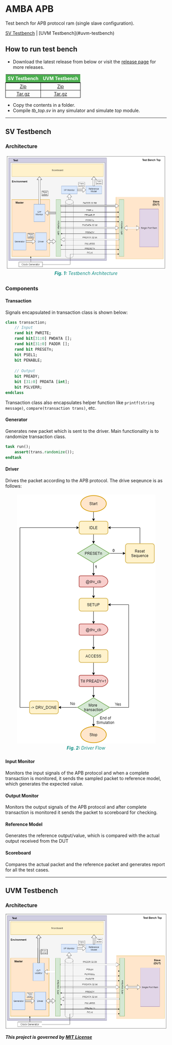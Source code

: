 # AMBA APB
<style>
    figure {
      padding: 4px;
      margin: auto;
      text-align: center;
    }
    
    figcaption {
      color: rgba(0, 134, 125, 0.938);
      font-style: italic;
      padding: 2px;
      text-align: center;
    }

    :table_custom {
      text-align: center;
    }
    table {
        margin-left: auto;
        margin-right: auto;
    }
    th {
        border-bottom: 2px solid black;
        background-color: #4CAF50;
        color: white;
    }

    td {
        border: 1px solid black;
    }
</style>

Test bench for APB protocol ram (single slave configuration).

<p><a href="#sv-testbench">SV Testbench</a> | [UVM Testbench](#uvm-testbench)</p>

## How to run test bench

- Download the latest release from below or visit the [release page](https://github.com/kumarrishav14/AMBA_APB/releases) for more releases.
<div class="table_custom">
    <table align="center">
        <thead>
        <tr>
            <th>SV Testbench</th>
            <th>UVM Testbench</th>
        </tr>
        </thead>
        <tbody>
        <tr align="center">
            <td>
                <a href =  "https://github.com/kumarrishav14/AMBA_APB/archive/v1.0.zip">Zip</a>
            </td>
            <td>
                <a href="https://github.com/kumarrishav14/AMBA_APB/archive/v1.0.zip">Zip</a>
            </td>
        </tr>
        <tr align="center">
            <td>
                <a href="https://github.com/kumarrishav14/AMBA_APB/archive/v1.0.tar.gz">Tar.gz</a>
            </td>
            <td>
                <a href="https://github.com/kumarrishav14/AMBA_APB/archive/v1.0.tar.gz">Tar.gz</a>
            </td>
        </tr>
        </tbody>
    </table>
</div>
<p>
    &NewLine;
</p>

- Copy the contents in a folder.
- Compile *tb_top.sv* in any simulator and simulate *top* module.

---

## SV Testbench

### Architecture

<figure>
    <img src="images/APB_TB_arch.png"/>
    <figcaption><b>Fig. 1:</b> Testbench Architecture</figcaption>
</figure>

### Components

#### **Transaction**

Signals encapsulated in transaction class is shown below:

```sv
class transaction;
    // Input
    rand bit PWRITE;          
    rand bit[31:0] PWDATA [];   
    rand bit[31:0] PADDR [];   
    rand bit PRESETn;    
    bit PSEL1;
    bit PENABLE;

    // Output
    bit PREADY;
    bit [31:0] PRDATA [int];
    bit PSLVERR;
endclass
```

Transaction class also encapsulates helper function like `printf(string message)`, `compare(transaction trans)`, etc.

#### **Generator**

Generates new packet which is sent to the driver. Main functionality is to randomize transaction class.

```sv
task run();
    assert(trans.randomize());
endtask
```

#### **Driver**

Drives the packet according to the APB protocol. The drive seqeunce is as follows:

<figure>
    <img src="images/driver.png"/>
    <figcaption> <b>Fig. 2: </b>Driver Flow</figcaption>
</figure>
<!-- <img src = "images\driver.png" height=560 alt="driver flow"> -->

#### **Input Monitor**

Monitors the input signals of the APB protocol and when a complete transaction is monitored, it sends the sampled packet to reference model, which generates the expected value.

#### **Output Monitor**

Monitors the output signals of the APB protocol and after complete transaction is monitored it sends the packet to scoreboard for checking.

#### **Reference Model**

Generates the reference output/value, which is compared with the actual output received from the DUT

#### **Scoreboard**

Compares the actual packet and the reference packet and generates report for all the test cases.

---

## UVM Testbench

### Architecture

![image](images\APB_TB_arch.png)

**_This project is governed by [MIT License](LICENSE)_**
